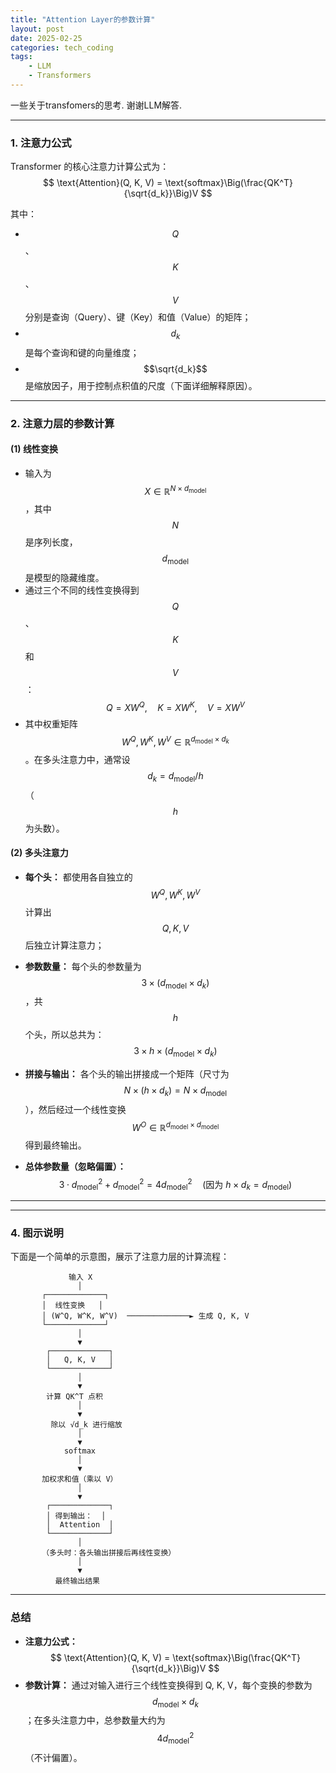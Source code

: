 ```yaml
---
title: "Attention Layer的参数计算"
layout: post
date: 2025-02-25
categories: tech_coding
tags:
    - LLM
    - Transformers
---
```


一些关于transfomers的思考. 谢谢LLM解答.


---

### 1. 注意力公式

Transformer 的核心注意力计算公式为：
$$
\text{Attention}(Q, K, V) = \text{softmax}\Big(\frac{QK^T}{\sqrt{d_k}}\Big)V
$$

其中：
- $$Q$$、$$K$$、$$V$$ 分别是查询（Query）、键（Key）和值（Value）的矩阵；
- $$d_k$$ 是每个查询和键的向量维度；
- $$\sqrt{d_k}$$ 是缩放因子，用于控制点积值的尺度（下面详细解释原因）。

---

### 2. 注意力层的参数计算

#### **(1) 线性变换**

- 输入为 $$X \in \mathbb{R}^{N \times d_{\text{model}}}$$，其中 $$N$$ 是序列长度，$$d_{\text{model}}$$是模型的隐藏维度。
- 通过三个不同的线性变换得到 $$Q$$、$$K$$ 和 $$V$$：
 $$ 
  Q = XW^Q,\quad K = XW^K,\quad V = XW^V
 $$
- 其中权重矩阵 $$W^Q, W^K, W^V \in \mathbb{R}^{d_{\text{model}} \times d_k}$$。在多头注意力中，通常设 $$d_k = d_{\text{model}}/h$$（$$h$$ 为头数）。

#### **(2) 多头注意力**

- **每个头：** 都使用各自独立的 $$W^Q, W^K, W^V$$ 计算出 $$Q, K, V$$ 后独立计算注意力；
- **参数数量：** 每个头的参数量为 $$3 \times (d_{\text{model}} \times d_k)$$，共 $$h$$ 个头，所以总共为：
  $$
  3 \times h \times (d_{\text{model}} \times d_k)
  $$
- **拼接与输出：** 各个头的输出拼接成一个矩阵（尺寸为 $$N \times (h \times d_k) = N \times d_{\text{model}}$$），然后经过一个线性变换 $$W^O \in \mathbb{R}^{d_{\text{model}} \times d_{\text{model}}}$$ 得到最终输出。
  
- **总体参数量（忽略偏置）：**
  $$
  3 \cdot d_{\text{model}}^2 + d_{\text{model}}^2 = 4d_{\text{model}}^2\quad (\text{因为 } h \times d_k = d_{\text{model}})
  $$


---



---

### 4. 图示说明

下面是一个简单的示意图，展示了注意力层的计算流程：

```
             输入 X
               │
       ┌─────────────┐
       │  线性变换   │
       │ (W^Q, W^K, W^V)  ──────────────► 生成 Q, K, V
       └─────────────┘
               │
               ▼
        ┌─────────────┐
        │   Q, K, V   │
        └─────────────┘
               │
               ▼
        计算 QK^T 点积
               │
               ▼
         除以 √d_k 进行缩放
               │
               ▼
            softmax
               │
               ▼
       加权求和值（乘以 V）
               │
               ▼
        ┌─────────────┐
        │ 得到输出：  │
        │  Attention  │
        └─────────────┘
               │
       （多头时：各头输出拼接后再线性变换）
               │
               ▼
          最终输出结果
```

---

### 总结

- **注意力公式：**
  $$
  \text{Attention}(Q, K, V) = \text{softmax}\Big(\frac{QK^T}{\sqrt{d_k}}\Big)V
  $$
- **参数计算：** 通过对输入进行三个线性变换得到 Q, K, V，每个变换的参数为 $$d_{\text{model}} \times d_k$$；在多头注意力中，总参数量大约为 $$4d_{\text{model}}^2$$（不计偏置）。


